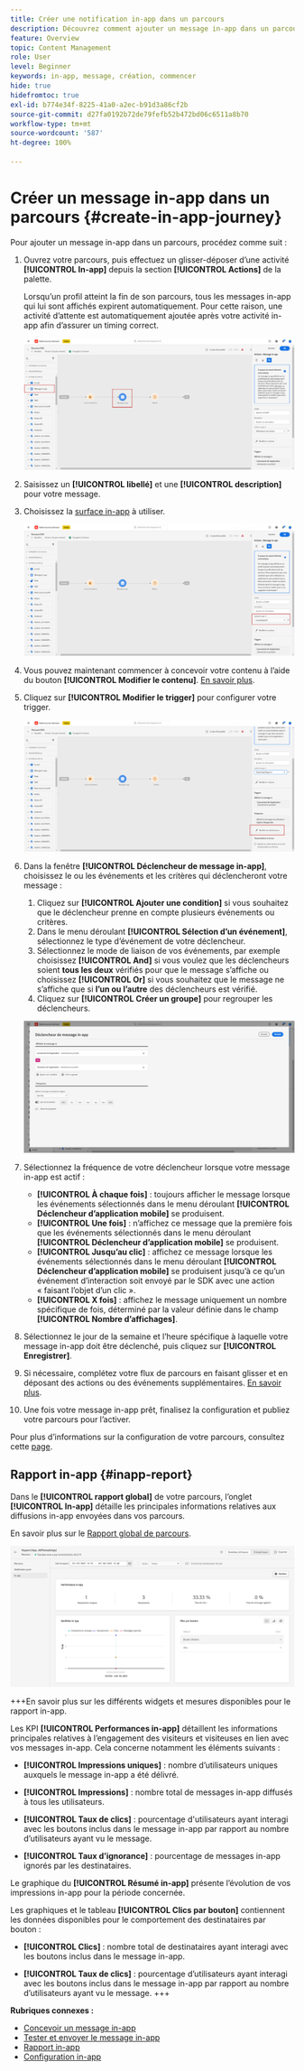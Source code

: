 ```yaml
---
title: Créer une notification in-app dans un parcours
description: Découvrez comment ajouter un message in-app dans un parcours.
feature: Overview
topic: Content Management
role: User
level: Beginner
keywords: in-app, message, création, commencer
hide: true
hidefromtoc: true
exl-id: b774e34f-8225-41a0-a2ec-b91d3a86cf2b
source-git-commit: d27fa0192b72de79fefb52b472bd06c6511a8b70
workflow-type: tm+mt
source-wordcount: '587'
ht-degree: 100%

---
```



# Créer un message in-app dans un parcours {#create-in-app-journey}

Pour ajouter un message in-app dans un parcours, procédez comme suit :

1. Ouvrez votre parcours, puis effectuez un glisser-déposer d’une activité **[!UICONTROL In-app]** depuis la section **[!UICONTROL Actions]** de la palette.

   Lorsqu’un profil atteint la fin de son parcours, tous les messages in-app qui lui sont affichés expirent automatiquement. Pour cette raison, une activité d’attente est automatiquement ajoutée après votre activité in-app afin d’assurer un timing correct.

   ![](assets/in_app_journey_1.png)

1. Saisissez un **[!UICONTROL libellé]** et une **[!UICONTROL description]** pour votre message.

1. Choisissez la [surface in-app](inapp-configuration.md) à utiliser.

   ![](assets/in_app_journey_2.png)

1. Vous pouvez maintenant commencer à concevoir votre contenu à l’aide du bouton **[!UICONTROL Modifier le contenu]**. [En savoir plus](design-in-app.md).

1. Cliquez sur **[!UICONTROL Modifier le trigger]** pour configurer votre trigger.

   ![](assets/in_app_journey_4.png)

1. Dans la fenêtre **[!UICONTROL Déclencheur de message in-app]**, choisissez le ou les événements et les critères qui déclencheront votre message :

   1. Cliquez sur **[!UICONTROL Ajouter une condition]** si vous souhaitez que le déclencheur prenne en compte plusieurs événements ou critères.
   1. Dans le menu déroulant **[!UICONTROL Sélection d’un événement]**, sélectionnez le type d’événement de votre déclencheur.
   1. Sélectionnez le mode de liaison de vos événements, par exemple choisissez **[!UICONTROL And]** si vous voulez que les déclencheurs soient **tous les deux** vérifiés pour que le message s’affiche ou choisissez **[!UICONTROL Or]** si vous souhaitez que le message ne s’affiche que si **l’un ou l’autre** des déclencheurs est vérifié.
   1. Cliquez sur **[!UICONTROL Créer un groupe]** pour regrouper les déclencheurs.

   ![](assets/in_app_journey_3.png)

1. Sélectionnez la fréquence de votre déclencheur lorsque votre message in-app est actif :

   * **[!UICONTROL À chaque fois]** : toujours afficher le message lorsque les événements sélectionnés dans le menu déroulant **[!UICONTROL Déclencheur d’application mobile]** se produisent.
   * **[!UICONTROL Une fois]** : n’affichez ce message que la première fois que les événements sélectionnés dans le menu déroulant **[!UICONTROL Déclencheur d’application mobile]** se produisent.
   * **[!UICONTROL Jusqu’au clic]** : affichez ce message lorsque les événements sélectionnés dans le menu déroulant **[!UICONTROL Déclencheur d’application mobile]** se produisent jusqu’à ce qu’un événement d’interaction soit envoyé par le SDK avec une action « faisant l’objet d’un clic ».
   * **[!UICONTROL X fois]** : affichez le message uniquement un nombre spécifique de fois, déterminé par la valeur définie dans le champ **[!UICONTROL Nombre d’affichages]**.

1. Sélectionnez le jour de la semaine et l’heure spécifique à laquelle votre message in-app doit être déclenché, puis cliquez sur **[!UICONTROL Enregistrer]**.

1. Si nécessaire, complétez votre flux de parcours en faisant glisser et en déposant des actions ou des événements supplémentaires. [En savoir plus](../building-journeys/about-journey-activities.md).

1. Une fois votre message in-app prêt, finalisez la configuration et publiez votre parcours pour l’activer.

Pour plus d’informations sur la configuration de votre parcours, consultez cette [page](../building-journeys/journey-gs.md).

## Rapport in-app {#inapp-report}

Dans le **[!UICONTROL rapport global]** de votre parcours, l’onglet **[!UICONTROL In-app]** détaille les principales informations relatives aux diffusions in-app envoyées dans vos parcours.

En savoir plus sur le [Rapport global de parcours](../reports/journey-global-report.md).

![](assets/in-app-journey-report.png)

+++En savoir plus sur les différents widgets et mesures disponibles pour le rapport in-app.

Les KPI **[!UICONTROL Performances in-app]** détaillent les informations principales relatives à l’engagement des visiteurs et visiteuses en lien avec vos messages in-app. Cela concerne notamment les éléments suivants :

* **[!UICONTROL Impressions uniques]** : nombre d’utilisateurs uniques auxquels le message in-app a été délivré.

* **[!UICONTROL Impressions]** : nombre total de messages in-app diffusés à tous les utilisateurs.

* **[!UICONTROL Taux de clics]** : pourcentage d&#39;utilisateurs ayant interagi avec les boutons inclus dans le message in-app par rapport au nombre d’utilisateurs ayant vu le message.

* **[!UICONTROL Taux d’ignorance]** : pourcentage de messages in-app ignorés par les destinataires.

Le graphique du **[!UICONTROL Résumé in-app]** présente l’évolution de vos impressions in-app pour la période concernée.

Les graphiques et le tableau **[!UICONTROL Clics par bouton]** contiennent les données disponibles pour le comportement des destinataires par bouton :

* **[!UICONTROL Clics]** : nombre total de destinataires ayant interagi avec les boutons inclus dans le message in-app.

* **[!UICONTROL Taux de clics]** : pourcentage d’utilisateurs ayant interagi avec les boutons inclus dans le message in-app par rapport au nombre d’utilisateurs ayant vu le message.
+++

**Rubriques connexes :**

* [Concevoir un message in-app](design-in-app.md)
* [Tester et envoyer le message in-app](send-in-app.md)
* [Rapport in-app](../reports/campaign-global-report.md#inapp-report)
* [Configuration in-app](inapp-configuration.md)

